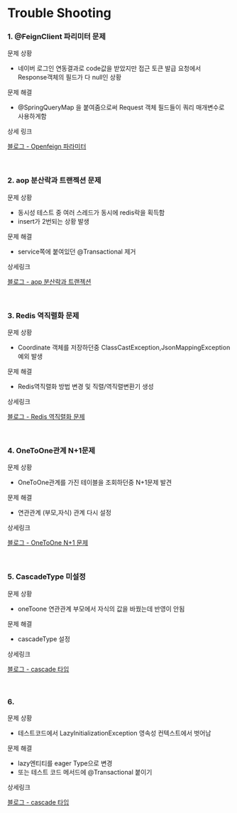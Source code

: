 # Trouble Shooting

### 1. @FeignClient 파리미터 문제

문제 상황
- 네이버 로그인 연동결과로 code값을 받았지만 접근 토큰 발급 요청에서 Response객체의 필드가 다 null인 상황

문제 해결
- @SpringQueryMap 을 붙여줌으로써 Request 객체 필드들이 쿼리 매개변수로 사용하게함

상세 링크

[블로그 - Openfeign 파라미터](https://haebing.tistory.com/94)

<br>

### 2. aop 분산락과 트랜젝션 문제

문제 상황
- 동시성 테스트 중 여러 스레드가 동시에 redis락을 획득함
- insert가 2번되는 상황 발생

문제 해결
- service쪽에 붙여있던 @Transactional 제거

상세링크

[블로그 - aop 분산락과 트랜젝션](https://haebing.tistory.com/100)

<br>

### 3. Redis 역직렬화 문제

문제 상황
- Coordinate 객체를 저장하던중 ClassCastException,JsonMappingException 예외 발생 

문제 해결
- Redis역직렬화 방법 변경 및 직렬/역직렬변환기 생성

상세링크

[블로그 - Redis 역직렬화 문제](https://haebing.tistory.com/105)

<br>

### 4. OneToOne관계 N+1문제

문제 상황
- OneToOne관계를 가진 테이블을 조회하던중 N+1문제 발견

문제 해결
- 연관관계 (부모,자식) 관계 다시 설정

상세링크

[블로그 - OneToOne N+1 문제](https://haebing.tistory.com/106)

<br>

### 5. CascadeType 미설정

문제 상황
- oneToone 연관관계 부모에서 자식의 값을 바꿨는데 반영이 안됨

문제 해결
- cascadeType 설정

상세링크

[블로그 - cascade 타입](https://haebing.tistory.com/107)

<br>

### 6. 

문제 상황
- 테스트코드에서 LazyInitializationException 영속성 컨텍스트에서 벗어남

문제 해결
- lazy엔티티를 eager Type으로 변경
- 또는 테스트 코드 메서드에 @Transactional 붙이기

상세링크

[블로그 - cascade 타입](https://haebing.tistory.com/108)
